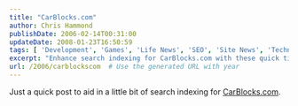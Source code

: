 ```yaml
---
title: "CarBlocks.com"
author: Chris Hammond
publishDate: 2006-02-14T00:31:00
updateDate: 2008-01-23T16:50:59
tags: [ 'Development', 'Games', 'Life News', 'SEO', 'Site News', 'Technology' ]
excerpt: "Enhance search indexing for CarBlocks.com with these quick tips to boost visibility and reach your target audience effectively."
url: /2006/carblockscom  # Use the generated URL with year
---
```

<P>Just a quick post to aid in a little bit of search indexing for <A href="https://www.carblocks.com/">CarBlocks.com</A>.</P> <P>&nbsp;</P>

